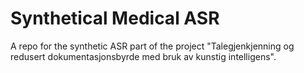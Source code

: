 # Synthetical Medical ASR
A repo for the synthetic ASR part of the project "Talegjenkjenning og redusert dokumentasjonsbyrde med bruk av kunstig intelligens".
